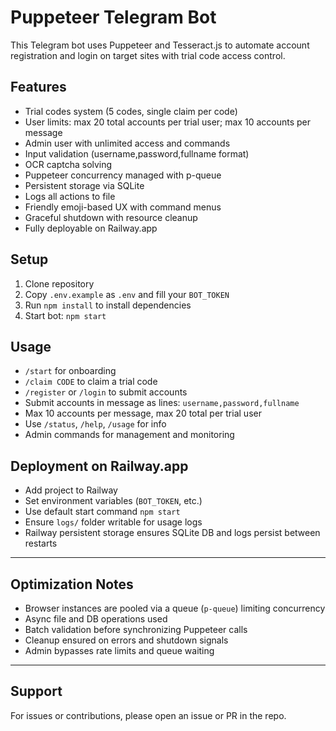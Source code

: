 # Puppeteer Telegram Bot

This Telegram bot uses Puppeteer and Tesseract.js to automate account registration and login on target sites with trial code access control.

## Features

- Trial codes system (5 codes, single claim per code)
- User limits: max 20 total accounts per trial user; max 10 accounts per message
- Admin user with unlimited access and commands
- Input validation (username,password,fullname format)
- OCR captcha solving
- Puppeteer concurrency managed with p-queue
- Persistent storage via SQLite
- Logs all actions to file
- Friendly emoji-based UX with command menus
- Graceful shutdown with resource cleanup
- Fully deployable on Railway.app

## Setup

1. Clone repository
2. Copy `.env.example` as `.env` and fill your `BOT_TOKEN`
3. Run `npm install` to install dependencies
4. Start bot: `npm start`

## Usage

- `/start` for onboarding
- `/claim CODE` to claim a trial code
- `/register` or `/login` to submit accounts
- Submit accounts in message as lines: `username,password,fullname`
- Max 10 accounts per message, max 20 total per trial user
- Use `/status`, `/help`, `/usage` for info
- Admin commands for management and monitoring

## Deployment on Railway.app

- Add project to Railway
- Set environment variables (`BOT_TOKEN`, etc.)
- Use default start command `npm start`
- Ensure `logs/` folder writable for usage logs
- Railway persistent storage ensures SQLite DB and logs persist between restarts

---

## Optimization Notes

- Browser instances are pooled via a queue (`p-queue`) limiting concurrency
- Async file and DB operations used
- Batch validation before synchronizing Puppeteer calls
- Cleanup ensured on errors and shutdown signals
- Admin bypasses rate limits and queue waiting

---

## Support

For issues or contributions, please open an issue or PR in the repo.
